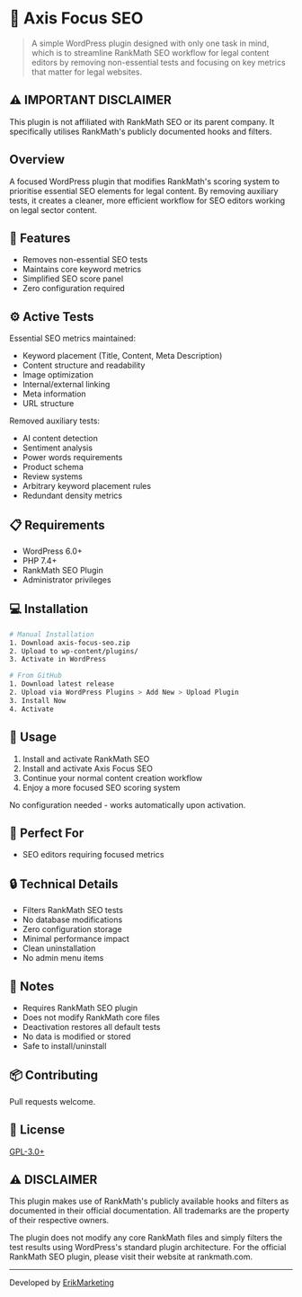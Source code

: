 # 🎯 Axis Focus SEO

> A simple WordPress plugin designed with only one task in mind, which is to streamline RankMath SEO workflow for legal content editors by removing non-essential tests and focusing on key metrics that matter for legal websites.

## ⚠️ IMPORTANT DISCLAIMER
This plugin is not affiliated with RankMath SEO or its parent company. It specifically utilises RankMath's publicly documented hooks and filters.

## Overview
A focused WordPress plugin that modifies RankMath's scoring system to prioritise essential SEO elements for legal content. By removing auxiliary tests, it creates a cleaner, more efficient workflow for SEO editors working on legal sector content.

## 🎯 Features
* Removes non-essential SEO tests
* Maintains core keyword metrics
* Simplified SEO score panel
* Zero configuration required

## ⚙️ Active Tests
Essential SEO metrics maintained:
* Keyword placement (Title, Content, Meta Description)
* Content structure and readability
* Image optimization
* Internal/external linking
* Meta information
* URL structure

Removed auxiliary tests:
* AI content detection
* Sentiment analysis
* Power words requirements
* Product schema
* Review systems
* Arbitrary keyword placement rules
* Redundant density metrics

## 📋 Requirements
* WordPress 6.0+
* PHP 7.4+
* RankMath SEO Plugin
* Administrator privileges

## 💻 Installation
```bash
# Manual Installation
1. Download axis-focus-seo.zip
2. Upload to wp-content/plugins/
3. Activate in WordPress

# From GitHub
1. Download latest release
2. Upload via WordPress Plugins > Add New > Upload Plugin
3. Install Now
4. Activate
```

## 🔧 Usage
1. Install and activate RankMath SEO
2. Install and activate Axis Focus SEO
3. Continue your normal content creation workflow
4. Enjoy a more focused SEO scoring system

No configuration needed - works automatically upon activation.

## 🎯 Perfect For
* SEO editors requiring focused metrics

## 🔒 Technical Details
* Filters RankMath SEO tests
* No database modifications
* Zero configuration storage
* Minimal performance impact
* Clean uninstallation
* No admin menu items

## 📝 Notes
* Requires RankMath SEO plugin
* Does not modify RankMath core files
* Deactivation restores all default tests
* No data is modified or stored
* Safe to install/uninstall

## 📦 Contributing
Pull requests welcome.

## 📝 License
[GPL-3.0+](http://www.gnu.org/licenses/gpl-3.0.txt)

## ⚠️ DISCLAIMER
This plugin makes use of RankMath's publicly available hooks and filters as documented in their official documentation. All trademarks are the property of their respective owners.

The plugin does not modify any core RankMath files and simply filters the test results using WordPress's standard plugin architecture. For the official RankMath SEO plugin, please visit their website at rankmath.com.

---
Developed by [ErikMarketing](https://erik.marketing)
